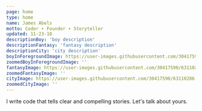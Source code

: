 ```yaml
---
page: home
type: home
name: James Abels
motto: Coder ∙ Founder ∙ Storyteller
updated: 11-23-18
descriptionBoy: 'boy description'
descriptionFantasy: 'fantasy description'
descriptionCity: 'city description'
boyInForegroundImage: https://user-images.githubusercontent.com/30417590/63287633-d1a36d00-c288-11e9-8bc3-1808b0bf5900.png
zoomedBoyInForegroundImage: ''
fantasyImage: https://user-images.githubusercontent.com/30417590/63110285-11044d80-bf59-11e9-9e4e-0e08319f3436.png
zoomedFantasyImage: ''
cityImage: https://user-images.githubusercontent.com/30417590/63110286-11044d80-bf59-11e9-992e-91d837d0d0c7.png
zoomedCityImage: ''
---
```


I write code that tells clear and compelling stories. Let's talk about yours.